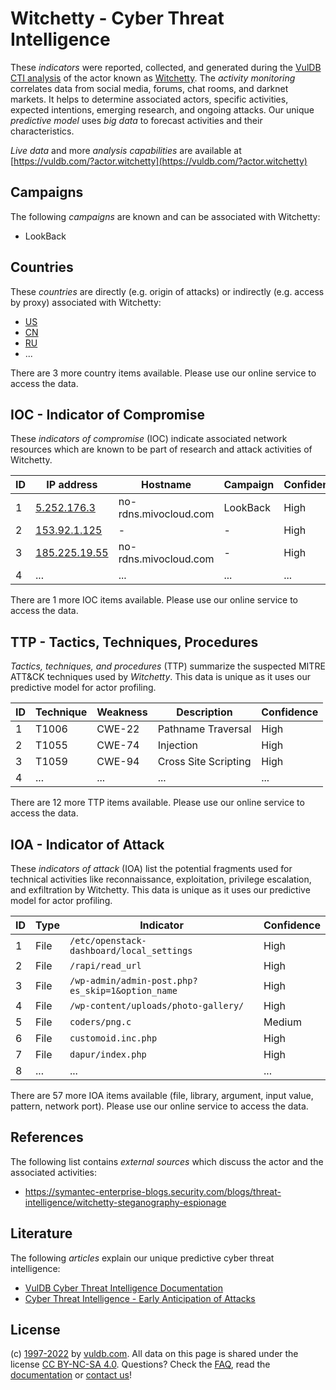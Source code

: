 # Witchetty - Cyber Threat Intelligence

These _indicators_ were reported, collected, and generated during the [VulDB CTI analysis](https://vuldb.com/?kb.cti) of the actor known as [Witchetty](https://vuldb.com/?actor.witchetty). The _activity monitoring_ correlates data from social media, forums, chat rooms, and darknet markets. It helps to determine associated actors, specific activities, expected intentions, emerging research, and ongoing attacks. Our unique _predictive model_ uses _big data_ to forecast activities and their characteristics.

_Live data_ and more _analysis capabilities_ are available at [https://vuldb.com/?actor.witchetty](https://vuldb.com/?actor.witchetty)

## Campaigns

The following _campaigns_ are known and can be associated with Witchetty:

* LookBack

## Countries

These _countries_ are directly (e.g. origin of attacks) or indirectly (e.g. access by proxy) associated with Witchetty:

* [US](https://vuldb.com/?country.us)
* [CN](https://vuldb.com/?country.cn)
* [RU](https://vuldb.com/?country.ru)
* ...

There are 3 more country items available. Please use our online service to access the data.

## IOC - Indicator of Compromise

These _indicators of compromise_ (IOC) indicate associated network resources which are known to be part of research and attack activities of Witchetty.

ID | IP address | Hostname | Campaign | Confidence
-- | ---------- | -------- | -------- | ----------
1 | [5.252.176.3](https://vuldb.com/?ip.5.252.176.3) | no-rdns.mivocloud.com | LookBack | High
2 | [153.92.1.125](https://vuldb.com/?ip.153.92.1.125) | - | - | High
3 | [185.225.19.55](https://vuldb.com/?ip.185.225.19.55) | no-rdns.mivocloud.com | - | High
4 | ... | ... | ... | ...

There are 1 more IOC items available. Please use our online service to access the data.

## TTP - Tactics, Techniques, Procedures

_Tactics, techniques, and procedures_ (TTP) summarize the suspected MITRE ATT&CK techniques used by _Witchetty_. This data is unique as it uses our predictive model for actor profiling.

ID | Technique | Weakness | Description | Confidence
-- | --------- | -------- | ----------- | ----------
1 | T1006 | CWE-22 | Pathname Traversal | High
2 | T1055 | CWE-74 | Injection | High
3 | T1059 | CWE-94 | Cross Site Scripting | High
4 | ... | ... | ... | ...

There are 12 more TTP items available. Please use our online service to access the data.

## IOA - Indicator of Attack

These _indicators of attack_ (IOA) list the potential fragments used for technical activities like reconnaissance, exploitation, privilege escalation, and exfiltration by Witchetty. This data is unique as it uses our predictive model for actor profiling.

ID | Type | Indicator | Confidence
-- | ---- | --------- | ----------
1 | File | `/etc/openstack-dashboard/local_settings` | High
2 | File | `/rapi/read_url` | High
3 | File | `/wp-admin/admin-post.php?es_skip=1&option_name` | High
4 | File | `/wp-content/uploads/photo-gallery/` | High
5 | File | `coders/png.c` | Medium
6 | File | `customoid.inc.php` | High
7 | File | `dapur/index.php` | High
8 | ... | ... | ...

There are 57 more IOA items available (file, library, argument, input value, pattern, network port). Please use our online service to access the data.

## References

The following list contains _external sources_ which discuss the actor and the associated activities:

* https://symantec-enterprise-blogs.security.com/blogs/threat-intelligence/witchetty-steganography-espionage

## Literature

The following _articles_ explain our unique predictive cyber threat intelligence:

* [VulDB Cyber Threat Intelligence Documentation](https://vuldb.com/?kb.cti)
* [Cyber Threat Intelligence - Early Anticipation of Attacks](https://www.scip.ch/en/?labs.20201022)

## License

(c) [1997-2022](https://vuldb.com/?kb.changelog) by [vuldb.com](https://vuldb.com/?kb.about). All data on this page is shared under the license [CC BY-NC-SA 4.0](https://creativecommons.org/licenses/by-nc-sa/4.0/). Questions? Check the [FAQ](https://vuldb.com/?kb.faq), read the [documentation](https://vuldb.com/?kb) or [contact us](https://vuldb.com/?contact)!
